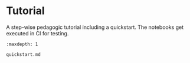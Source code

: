 # Tutorial

A step-wise pedagogic tutorial including a quickstart. The notebooks get executed in CI for testing.

```{toctree}
:maxdepth: 1

quickstart.md
```
